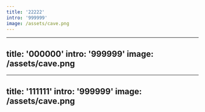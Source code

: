 ```yaml
---
title: '22222'
intro: '999999'
image: /assets/cave.png
---
```

---
title: '000000'
intro: '999999'
image: /assets/cave.png
---
---
title: '111111'
intro: '999999'
image: /assets/cave.png
---

